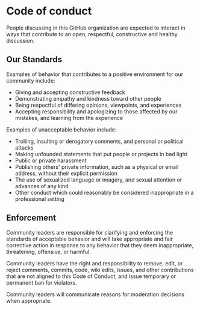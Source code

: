 # Code of conduct

People discussing in this GitHub organization are expected to interact in ways that contribute to an open, respectful, constructive and healthy discussion.

## Our Standards

Examples of behavior that contributes to a positive environment for our
community include:

- Giving and accepting constructive feedback
- Demonstrating empathy and kindness toward other people
- Being respectful of differing opinions, viewpoints, and experiences
- Accepting responsibility and apologizing to those affected by our mistakes,
  and learning from the experience

Examples of unacceptable behavior include:

- Trolling, insulting or derogatory comments, and personal or political attacks
- Making unfounded statements that put people or projects in bad light
- Public or private harassment
- Publishing others' private information, such as a physical or email
  address, without their explicit permission
- The use of sexualized language or imagery, and sexual attention or
  advances of any kind
- Other conduct which could reasonably be considered inappropriate in a
  professional setting

## Enforcement

Community leaders are responsible for clarifying and enforcing the standards of
acceptable behavior and will take appropriate and fair corrective action in
response to any behavior that they deem inappropriate, threatening, offensive,
or harmful.

Community leaders have the right and responsibility to remove, edit, or reject
comments, commits, code, wiki edits, issues, and other contributions that are
not aligned to this Code of Conduct, and issue temporary or permanent ban for violators.

Community leaders will communicate reasons for moderation
decisions when appropriate.